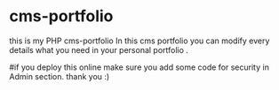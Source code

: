 # cms-portfolio
this is my PHP cms-portfolio
In this cms portfolio you can modify every details what you need in your personal portfolio .

 

#if you deploy this online make sure you add some code for security in Admin section. 
thank you  :)
